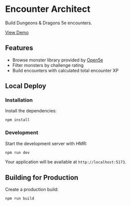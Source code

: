 # Encounter Architect

Build Dungeons & Dragons 5e encounters.

[View Demo](https://encounter-architect.vercel.app/)

## Features

- Browse monster library provided by [Open5e](https://open5e.com/)
- Filter monsters by challenge rating
- Build encounters with calculated total encounter XP

## Local Deploy

### Installation

Install the dependencies:

```bash
npm install
```

### Development

Start the development server with HMR:

```bash
npm run dev
```

Your application will be available at `http://localhost:5173`.

## Building for Production

Create a production build:

```bash
npm run build
```
